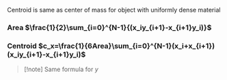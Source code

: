 Centroid is same as center of mass for object with uniformly dense material
### Area $\frac{1}{2}\sum_{i=0}^{N-1}{(x_iy_{i+1}-x_{i+1}y_i)}$
### Centroid $c_x=\frac{1}{6Area}\sum_{i=0}^{N-1}(x_i+x_{i+1})(x_iy_{i+1}-x_{i+1}y_i)$
>[!note] Same formula for $y$
